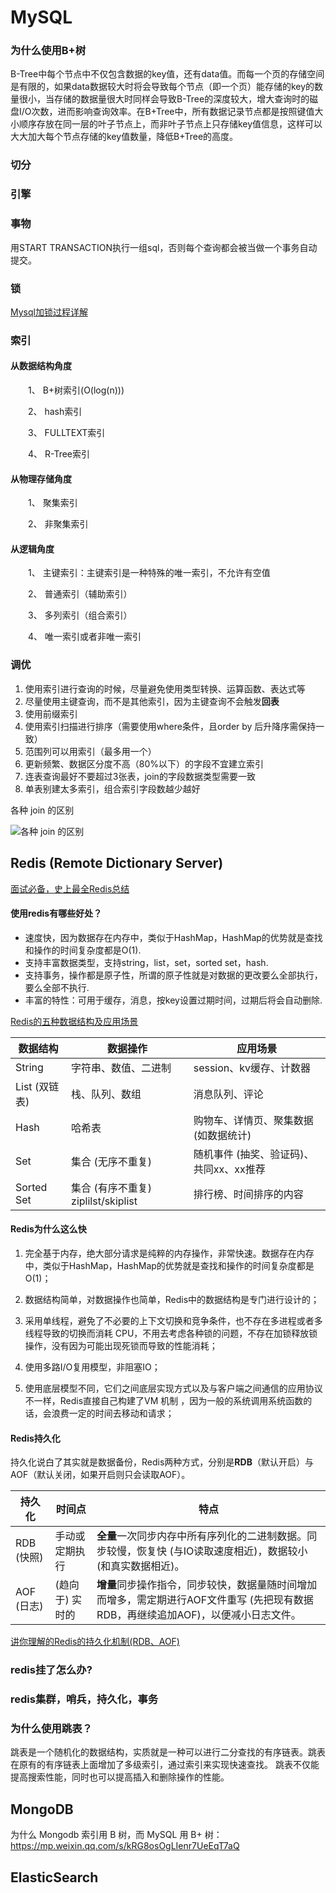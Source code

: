# MySQL

### 为什么使用B+树

B-Tree中每个节点中不仅包含数据的key值，还有data值。而每一个页的存储空间是有限的，如果data数据较大时将会导致每个节点（即一个页）能存储的key的数量很小，当存储的数据量很大时同样会导致B-Tree的深度较大，增大查询时的磁盘I/O次数，进而影响查询效率。在B+Tree中，所有数据记录节点都是按照键值大小顺序存放在同一层的叶子节点上，而非叶子节点上只存储key值信息，这样可以大大加大每个节点存储的key值数量，降低B+Tree的高度。



### 切分

### 引擎

### 事物

用START TRANSACTION执行一组sql，否则每个查询都会被当做一个事务自动提交。

### 锁

[Mysql加锁过程详解](http://www.cnblogs.com/crazylqy/p/7611069.html)



### 索引

#### 从数据结构角度

　　1、 B+树索引(O(log(n)))

　　2、 hash索引

　　3、 FULLTEXT索引

　　4、 R-Tree索引

#### 从物理存储角度

　　1、 聚集索引

　　2、 非聚集索引

#### 从逻辑角度

　　1、 主键索引：主键索引是一种特殊的唯一索引，不允许有空值

　　2、 普通索引（辅助索引）

　　3、 多列索引（组合索引）

　　4、 唯一索引或者非唯一索引

### 调优

1. 使用索引进行查询的时候，尽量避免使用类型转换、运算函数、表达式等
2. 尽量使用主键查询，而不是其他索引，因为主键查询不会触发**回表**
3. 使用前缀索引
4. 使用索引扫描进行排序（需要使用where条件，且order by 后升降序需保持一致）
5. 范围列可以用索引（最多用一个）
6. 更新频繁、数据区分度不高（80%以下）的字段不宜建立索引
7. 连表查询最好不要超过3张表，join的字段数据类型需要一致
8. 单表别建太多索引，组合索引字段数越少越好

各种 join 的区别

![各种 join 的区别](https://image-static.segmentfault.com/276/780/2767807589-5c122586a23c4_articlex)



## Redis (Remote Dictionary Server)

[面试必备，史上最全Redis总结](https://www.toutiao.com/i6769576430213792268/)

#### 使用redis有哪些好处？

- 速度快，因为数据存在内存中，类似于HashMap，HashMap的优势就是查找和操作的时间复杂度都是O(1).
- 支持丰富数据类型，支持string，list，set，sorted set，hash.
- 支持事务，操作都是原子性，所谓的原子性就是对数据的更改要么全部执行，要么全部不执行.
- 丰富的特性：可用于缓存，消息，按key设置过期时间，过期后将会自动删除.

[Redis的五种数据结构及应用场景](https://www.cnblogs.com/ottll/p/9470480.html)

| 数据结构      | 数据操作                            | 应用场景                                |
| ------------- | ----------------------------------- | --------------------------------------- |
| String        | 字符串、数值、二进制                | session、kv缓存、计数器                 |
| List (双链表) | 栈、队列、数组                      | 消息队列、评论                          |
| Hash          | 哈希表                              | 购物车、详情页、聚集数据 (如数据统计)   |
| Set           | 集合 (无序不重复)                   | 随机事件 (抽奖、验证码)、共同xx、xx推荐 |
| Sorted Set    | 集合 (有序不重复) ziplilst/skiplist | 排行榜、时间排序的内容                  |



#### Redis为什么这么快

1. 完全基于内存，绝大部分请求是纯粹的内存操作，非常快速。数据存在内存中，类似于HashMap，HashMap的优势就是查找和操作的时间复杂度都是O(1)；

2. 数据结构简单，对数据操作也简单，Redis中的数据结构是专门进行设计的；

3. 采用单线程，避免了不必要的上下文切换和竞争条件，也不存在多进程或者多线程导致的切换而消耗 CPU，不用去考虑各种锁的问题，不存在加锁释放锁操作，没有因为可能出现死锁而导致的性能消耗；

4. 使用多路I/O复用模型，非阻塞IO；

5. 使用底层模型不同，它们之间底层实现方式以及与客户端之间通信的应用协议不一样，Redis直接自己构建了VM 机制 ，因为一般的系统调用系统函数的话，会浪费一定的时间去移动和请求；

   

#### Redis持久化

持久化说白了其实就是数据备份，Redis两种方式，分别是**RDB**（默认开启）与AOF（默认关闭，如果开启则只会读取AOF）。

| 持久化     | 时间点          | 特点                                                         |
| ---------- | --------------- | ------------------------------------------------------------ |
| RDB (快照) | 手动或定期执行  | **全量**一次同步内存中所有序列化的二进制数据。同步较慢，恢复快 (与IO读取速度相近)，数据较小 (和真实数据相近)。 |
| AOF (日志) | (趋向于) 实时的 | **增量**同步操作指令，同步较快，数据量随时间增加而增多，需定期进行AOF文件重写 (先把现有数据RDB，再继续追加AOF)，以便减小日志文件。 |

[讲你理解的Redis的持久化机制(RDB、AOF)](https://www.toutiao.com/i6793317264385901060/)

### redis挂了怎么办?

### redis集群，哨兵，持久化，事务

### 为什么使用跳表？ 

跳表是一个随机化的数据结构，实质就是一种可以进行二分查找的有序链表。跳表在原有的有序链表上面增加了多级索引，通过索引来实现快速查找。 跳表不仅能提高搜索性能，同时也可以提高插入和删除操作的性能。



## MongoDB

为什么 Mongodb 索引用 B 树，而 MySQL 用 B+ 树：https://mp.weixin.qq.com/s/kRG8osOgLIenr7UeEqT7aQ



## ElasticSearch



